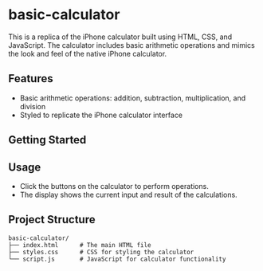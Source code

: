 # basic-calculator

This  is a replica of the iPhone calculator built using HTML, CSS, and JavaScript. The calculator includes basic arithmetic operations and mimics the look and feel of the native iPhone calculator.

## Features

- Basic arithmetic operations: addition, subtraction, multiplication, and division
- Styled to replicate the iPhone calculator interface

## Getting Started

## Usage

- Click the buttons on the calculator to perform operations.
- The display shows the current input and result of the calculations.

## Project Structure

```plaintext
basic-calculator/
├── index.html      # The main HTML file
├── styles.css      # CSS for styling the calculator
└── script.js       # JavaScript for calculator functionality
```
